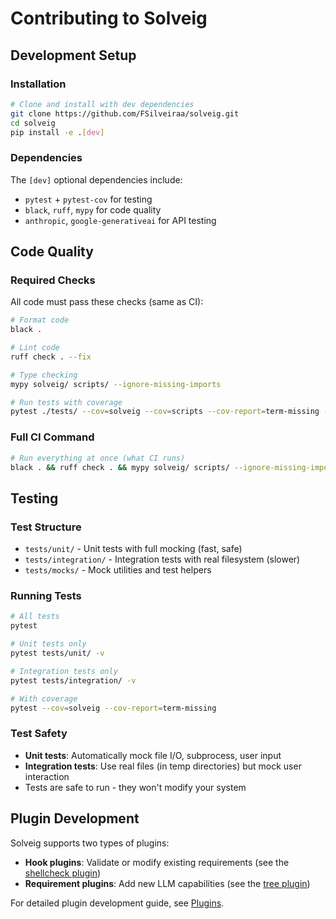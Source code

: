 # Contributing to Solveig

## Development Setup

### Installation

```bash
# Clone and install with dev dependencies
git clone https://github.com/FSilveiraa/solveig.git
cd solveig
pip install -e .[dev]
```

### Dependencies

The `[dev]` optional dependencies include:
- `pytest` + `pytest-cov` for testing
- `black`, `ruff`, `mypy` for code quality
- `anthropic`, `google-generativeai` for API testing

## Code Quality

### Required Checks

All code must pass these checks (same as CI):

```bash
# Format code
black .

# Lint code  
ruff check . --fix

# Type checking
mypy solveig/ scripts/ --ignore-missing-imports

# Run tests with coverage
pytest ./tests/ --cov=solveig --cov=scripts --cov-report=term-missing -v
```

### Full CI Command

```bash
# Run everything at once (what CI runs)
black . && ruff check . && mypy solveig/ scripts/ --ignore-missing-imports && pytest ./tests/ --cov=solveig --cov=scripts --cov-report=term-missing -vv
```

## Testing

### Test Structure

- `tests/unit/` - Unit tests with full mocking (fast, safe)
- `tests/integration/` - Integration tests with real filesystem (slower)
- `tests/mocks/` - Mock utilities and test helpers

### Running Tests

```bash
# All tests
pytest

# Unit tests only
pytest tests/unit/ -v

# Integration tests only  
pytest tests/integration/ -v

# With coverage
pytest --cov=solveig --cov-report=term-missing
```

### Test Safety

- **Unit tests**: Automatically mock file I/O, subprocess, user input
- **Integration tests**: Use real files (in temp directories) but mock user interaction
- Tests are safe to run - they won't modify your system

## Plugin Development

Solveig supports two types of plugins:
- **Hook plugins**: Validate or modify existing requirements (see the [shellcheck plugin](/solveig/plugins/hooks/shellcheck.py))
- **Requirement plugins**: Add new LLM capabilities (see the [tree plugin](/solveig/plugins/schema/tree.py))

For detailed plugin development guide, see [Plugins](./plugins.md).
